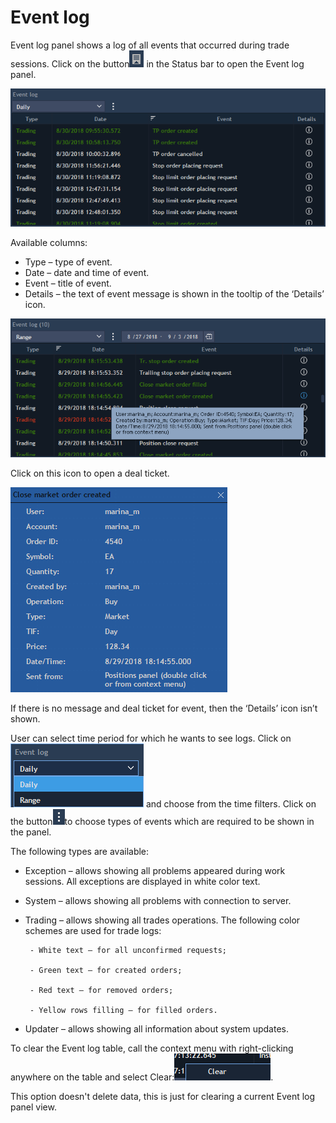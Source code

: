 # Event log

Event log panel shows a log of all events that occurred during trade sessions. Click on the button![](../../.gitbook/assets/1%20%2810%29.png)
in the Status bar to open the Event log panel.

![](../../.gitbook/assets/2%20%2810%29.png)

Available columns:

* Type – type of event.
* Date – date and time of event.
* Event – title of event.
* Details – the text of event message is shown in the tooltip of the ‘Details’ icon.

![](../../.gitbook/assets/3%20%2816%29.png)


Click on this icon to open a deal ticket.

![](../../.gitbook/assets/4%20%284%29.png)


If there is no message and deal ticket for event, then the ‘Details’ icon isn’t shown. 
  
User can select time period for which he wants to see logs. Click on![](../../.gitbook/assets/5%20%284%29.png)
and choose from the time filters. Click on the button![](../../.gitbook/assets/6%20%281%29.png)to choose types of events which are required to be shown in the panel.

The following types are available:

* Exception – allows showing all problems appeared during work sessions. All exceptions are displayed in white color text.
* System – allows showing all problems with connection to server.
* Trading – allows showing all trades operations. The following color schemes are used for trade logs:

       - White text – for all unconfirmed requests;

       - Green text – for created orders;

       - Red text – for removed orders;

       - Yellow rows filling – for filled orders.

* Updater – allows showing all information about system updates.


To clear the Event log table, call the context menu with right-clicking anywhere on the table and select Clear:![](../../.gitbook/assets/7%20%283%29.png).

This option doesn't delete data, this is just for clearing a current Event log panel view.

